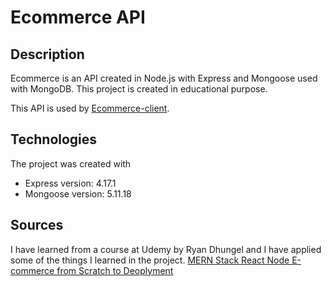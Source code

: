 # Ecommerce API

## Description

Ecommerce is an API created in Node.js with Express and Mongoose used with MongoDB.
This project is created in educational purpose.

This API is used by [Ecommerce-client](https://github.com/Drutten/ecommerce-client).

## Technologies

The project was created with
- Express version: 4.17.1
- Mongoose version: 5.11.18

## Sources

I have learned from a course at Udemy by Ryan Dhungel and I have applied some of the things I learned in the project.
[MERN Stack React Node E-commerce from Scratch to Deoplyment](https://www.udemy.com/course/react-node-ecommerce/)
